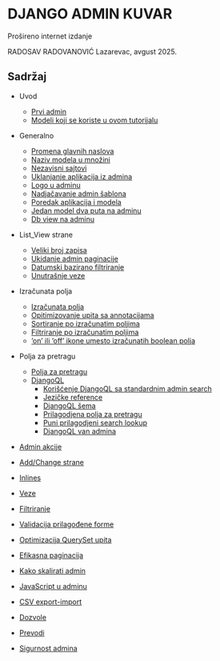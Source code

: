 
# DJANGO ADMIN KUVAR

Prošireno internet izdanje

RADOSAV RADOVANOVIĆ
Lazarevac, avgust 2025.

## Sadržaj

- Uvod
  - [Prvi admin](0101_prvi_admin.md)
  - [Modeli koji se koriste u ovom tutorijalu](0102_modeli.md)
  
- Generalno
  - [Promena glavnih naslova](0201_promena_glavnih_naslova.md)
  - [Naziv modela u množini](0202_Naziv_modela_u_množini.md)
  - [Nezavisni sajtovi](0203_nezavisni_sajtovi.md)
  - [Uklanjanje aplikacija iz admina](0204_uklanjanje_app_iz_admina.md)
  - [Logo u adminu](0205_logo_u_adminu.md)
  - [Nadjačavanje admin šablona](0206_nadjačavanje_admin_šablona.md)
  - [Poredak aplikacija i modela](0207_poredak_aplikacija_i_modela.md)
  - [Jedan model dva puta na adminu](0208_jedan_model_dva_puta_na_adminu.md)
  - [Db view na adminu](0209_Db_view_na_adminu.md)
  
- List_View strane
  - [Veliki broj zapisa](0301_veliki_broj_zapisa.md)
  - [Ukidanje admin paginacije](0302_ukidanje_admin_paginacije.md)
  - [Datumski bazirano filtriranje](0303_datumski_bazirano_filtriranje.md)
  - [Unutrašnje veze](0304_unutrašnja_veze.md)
  
- Izračunata polja
  - [Izračunata polja](0401_izračunata_polja.md)
  - [Opitimizovanje upita sa annotacijama](0402_optimizovanje_upite_sa_annotacijama.md)
  - [Sortiranje po izračunatim poljima](0403_sortiranje_po_izračunatim_poljima.md)
  - [Filtriranje po izračunatim poljima](0404_filtriranje_po_izračunatim_poljima.md)
  - [’on’ ili ’off’ ikone umesto izračunatih boolean polja](0405_on_ili_off_%20ikone_umesto_izračunatih_boolean_polja.md_)
  
- Polja za pretragu
  - [Polja za pretragu](0501_polja_za_pretragu.md)
  - [DjangoQL](0502_djangoql.md)
    - [Korišćenje DjangoQL sa standardnim admin search](0503_korišćenje_sa_standardnim_admin_searchom.md)
    - [Jezičke reference](0504_jezičke_reference.md)
    - [DjangoQL šema](0505_djangql_šema.md)
    - [Prilagodjena polja za pretragu](0506_prilagodjena_polja_za_pretragu.md)
    - [Puni prilagodjeni search lookup](0507_puni_prilagodjeni_search_lookup.md)
    - [DjangoQL van admina](0508_djangoql_van%20admina.md)
  
- [Admin akcije](0600_admin_akcije.md)
  
- [Add/Change strane](0700_add-change_strane.md)
  
- [Inlines](0800_inlines.md)

- [Veze](0900_veze.md)
  
- [Filtriranje](1000_filtriranje.md)
  
- [Validacija prilagođene forme](1100_validacija.md)
  
- [Optimizacija QuerySet upita](120_optimizacija_queryset_upita.md)
  
- [Efikasna paginacija](130_paginacija.md)
  
- [Kako skalirati admin](1400_skaliranje_admina.md)
  
- [JavaScript u adminu](150_javascript_u_adminu.md)
  
- [CSV export-import](1600_csv_export_import.md)
  
- [Dozvole](1700_dozvole.md)
  
- [Prevodi](1800_prevodi.md)

- [Sigurnost admina](1900_sigurnost_admina.md)
